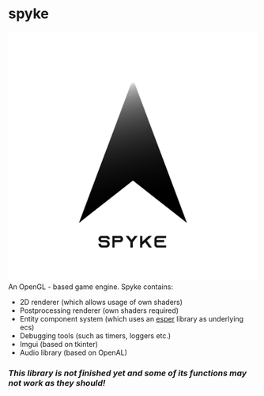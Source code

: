 # spyke

![logo](https://github.com/m4reQ/sPYke/blob/master/data/spykeLogo.png?raw=true "spyke logo")
An OpenGL - based game engine. Spyke contains:

* 2D renderer (which allows usage of own shaders)
* Postprocessing renderer (own shaders required)
* Entity component system (which uses an [esper](https://github.com/benmoran56/esper) library as underlying ecs)
* Debugging tools (such as timers, loggers etc.)
* Imgui (based on tkinter)
* Audio library (based on OpenAL)

### _This library is not finished yet and some of its functions may not work as they should!_
